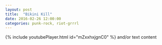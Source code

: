 ```yaml
---
layout: post
title:  "Bikini Kill"
date: 2016-02-26 12:00:00
categories: punk-rock, riot-grrrl
---
```

{% include youtubePlayer.html id="mZxxhxjgnC0" %} and/or text content

